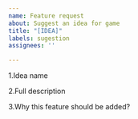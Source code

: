 ```yaml
---
name: Feature request
about: Suggest an idea for game
title: "[IDEA]"
labels: sugestion
assignees: ''

---
```


1.Idea name

2.Full description

3.Why this feature should be added?
